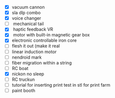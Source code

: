 - [x] vacuum cannon
- [x] ‌sla dlp combo
- [x] ‌voice changer
- [ ] ‌ mechanical tail
- [x] ‌ haptic feedback VR
- [x] ‌ motor with built-in magnetic gear box
- [x] ‌electronic controllable iron core
- [ ] ‌flesh it out (make it real
- [ ] ‌linear induction motor 
- [ ] ‌nendroid mark
- [ ] ‌fiber migration within a string
- [ ] ‌RC boat
- [x] ‌nickon no sleep
- [ ] RC truckun
- [ ] tutorial for inserting print test in stl for print farm
- [ ] paint booth